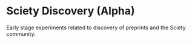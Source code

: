 # Sciety Discovery (Alpha)

Early stage experiments related to discovery of preprints and the Sciety community.

